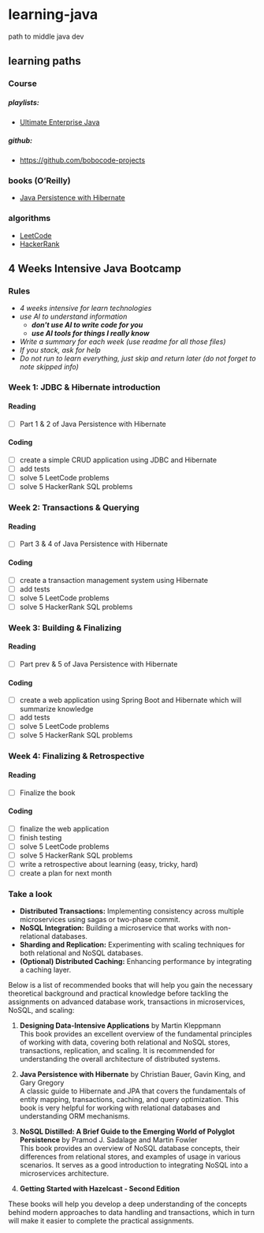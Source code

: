 # learning-java

path to middle java dev

## learning paths

### Course

##### playlists:

- [Ultimate Enterprise Java](https://youtube.com/playlist?list=PLqt5_5aU1KQLFZH-Rltag_AvHtQvDHhzG&si=V9WE4bU1I4WIJCU1)

##### github:

- https://github.com/bobocode-projects

### books **(O’Reilly)**

- [Java Persistence with Hibernate](https://learning.oreilly.com/library/view/java-persistence-with/9781617290459/)

### algorithms

- [LeetCode](https://leetcode.com)
- [HackerRank](https://www.hackerrank.com)

## 4 Weeks Intensive Java Bootcamp

### Rules

- _4 weeks intensive for learn technologies_
- _use AI to understand information_
    - _**don't use AI to write code for you**_
    - _**use AI tools for things I really know**_
- _Write a summary for each week (use readme for all those files)_
- _If you stack, ask for help_
- _Do not run to learn everything, just skip and return later (do not forget to note skipped info)_

### Week 1: JDBC & Hibernate introduction

#### Reading

- [ ] Part 1 & 2 of Java Persistence with Hibernate

#### Coding

- [ ] create a simple CRUD application using JDBC and Hibernate
- [ ] add tests
- [ ] solve 5 LeetCode problems
- [ ] solve 5 HackerRank SQL problems

### Week 2: Transactions & Querying

#### Reading

- [ ] Part 3 & 4 of Java Persistence with Hibernate

#### Coding

- [ ] create a transaction management system using Hibernate
- [ ] add tests
- [ ] solve 5 LeetCode problems
- [ ] solve 5 HackerRank SQL problems

### Week 3: Building & Finalizing

#### Reading

- [ ] Part prev & 5 of Java Persistence with Hibernate

#### Coding

- [ ] create a web application using Spring Boot and Hibernate which will summarize knowledge
- [ ] add tests
- [ ] solve 5 LeetCode problems
- [ ] solve 5 HackerRank SQL problems

### Week 4: Finalizing & Retrospective

#### Reading

- [ ] Finalize the book

#### Coding

- [ ] finalize the web application
- [ ] finish testing
- [ ] solve 5 LeetCode problems
- [ ] solve 5 HackerRank SQL problems
- [ ] write a retrospective about learning (easy, tricky, hard)
- [ ] create a plan for next month

### Take a look

- **Distributed Transactions:** Implementing consistency across multiple microservices using sagas or two-phase commit.
- **NoSQL Integration:** Building a microservice that works with non-relational databases.
- **Sharding and Replication:** Experimenting with scaling techniques for both relational and NoSQL databases.
- **(Optional) Distributed Caching:** Enhancing performance by integrating a caching layer.

Below is a list of recommended books that will help you gain the necessary theoretical background and practical
knowledge before tackling the assignments on advanced database work, transactions in microservices, NoSQL, and scaling:

1. **Designing Data-Intensive Applications** by Martin Kleppmann  
   This book provides an excellent overview of the fundamental principles of working with data, covering both relational
   and NoSQL stores, transactions, replication, and scaling. It is recommended for understanding the overall
   architecture of distributed systems.

2. **Java Persistence with Hibernate** by Christian Bauer, Gavin King, and Gary Gregory  
   A classic guide to Hibernate and JPA that covers the fundamentals of entity mapping, transactions, caching, and query
   optimization. This book is very helpful for working with relational databases and understanding ORM mechanisms.

3. **NoSQL Distilled: A Brief Guide to the Emerging World of Polyglot Persistence** by Pramod J. Sadalage and Martin
   Fowler  
   This book provides an overview of NoSQL database concepts, their differences from relational stores, and examples of
   usage in various scenarios. It serves as a good introduction to integrating NoSQL into a microservices architecture.
4. **Getting Started with Hazelcast - Second Edition**

These books will help you develop a deep understanding of the concepts behind modern approaches to data handling and
transactions, which in turn will make it easier to complete the practical assignments.
